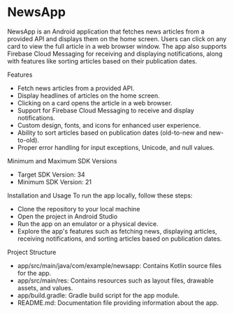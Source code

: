 # NewsApp

NewsApp is an Android application that fetches news articles from a provided API and displays them on the home screen. Users can click on any card to view the full article in a web browser window. The app also supports Firebase Cloud Messaging for receiving and displaying notifications, along with features like sorting articles based on their publication dates.

Features
- Fetch news articles from a provided API.
- Display headlines of articles on the home screen.
- Clicking on a card opens the article in a web browser.
- Support for Firebase Cloud Messaging to receive and display notifications.
- Custom design, fonts, and icons for enhanced user experience.
- Ability to sort articles based on publication dates (old-to-new and new-to-old).
- Proper error handling for input exceptions, Unicode, and null values.

Minimum and Maximum SDK Versions
- Target SDK Version: 34
- Minimum SDK Version: 21

Installation and Usage
To run the app locally, follow these steps:

- Clone the repository to your local machine
- Open the project in Android Studio
- Run the app on an emulator or a physical device.
- Explore the app's features such as fetching news, displaying articles, receiving notifications, and sorting articles based on publication dates.

Project Structure
- app/src/main/java/com/example/newsapp: Contains Kotlin source files for the app.
- app/src/main/res: Contains resources such as layout files, drawable assets, and values.
- app/build.gradle: Gradle build script for the app module.
- README.md: Documentation file providing information about the app.
